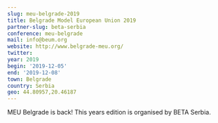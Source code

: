 ```yaml
---
slug: meu-belgrade-2019
title: Belgrade Model European Union 2019
partner-slug: beta-serbia
conference: meu-belgrade
mail: info@beum.org
website: http://www.belgrade-meu.org/
twitter:
year: 2019
begin: '2019-12-05'
end: '2019-12-08'
town: Belgrade
country: Serbia
geo: 44.80957,20.46187
---
```

MEU Belgrade is back! This years edition is organised by BETA Serbia.

